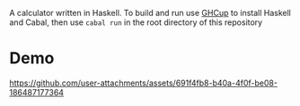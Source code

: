 A calculator written in Haskell. To build and run use [GHCup](https://www.haskell.org/ghcup/) to install Haskell and Cabal, then use `cabal run` in the root directory of this repository

# Demo

https://github.com/user-attachments/assets/691f4fb8-b40a-4f0f-be08-186487177364

